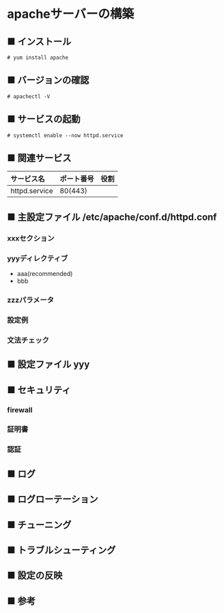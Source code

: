 # apacheサーバーの構築
## ■ インストール
```
# yum install apache
```
## ■ バージョンの確認
```
# apachectl -V
```
## ■ サービスの起動
```
# systemctl enable --now httpd.service
```
## ■ 関連サービス
|サービス名|ポート番号|役割|
|:---|:---|:---|
|httpd.service|80(443)||

## ■ 主設定ファイル /etc/apache/conf.d/httpd.conf
### xxxセクション
### yyyディレクティブ
- aaa(recommended)
- bbb
### zzzパラメータ
### 設定例
### 文法チェック
## ■ 設定ファイル yyy
## ■ セキュリティ
### firewall
### 証明書
### 認証
## ■ ログ
## ■ ログローテーション
## ■ チューニング
## ■ トラブルシューティング
## ■ 設定の反映
## ■ 参考

